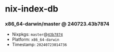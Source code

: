 # nix-index-db
### x86_64-darwin/master @ 240723.43b7874
- Nixpkgs: `master`@[`43b7874`](https://github.com/NixOS/nixpkgs/commit/43b7874d7e26ed84cb4150243c25b298dd0b98cd)
- Platform: `x86_64-darwin`
- Timestamp: `20240723014736`
